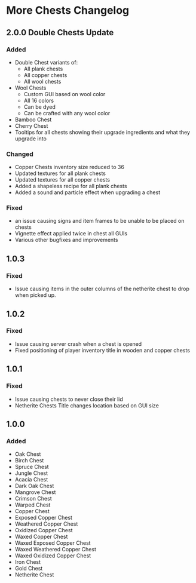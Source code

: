 # More Chests Changelog

## 2.0.0 Double Chests Update

### Added
- Double Chest variants of:
  - All plank chests
  - All copper chests
  - All wool chests
- Wool Chests
  - Custom GUI based on wool color
  - All 16 colors
  - Can be dyed
  - Can be crafted with any wool color
- Bamboo Chest
- Cherry Chest
- Tooltips for all chests showing their upgrade ingredients and what they upgrade into

### Changed
- Copper Chests inventory size reduced to 36
- Updated textures for all plank chests
- Updated textures for all copper chests
- Added a shapeless recipe for all plank chests
- Added a sound and particle effect when upgrading a chest

### Fixed
- an issue causing signs and item frames to be unable to be placed on chests
- Vignette effect applied twice in chest all GUIs
- Various other bugfixes and improvements

## 1.0.3
### Fixed
- Issue causing items in the outer columns of the netherite chest to drop when picked up.

## 1.0.2
### Fixed
- Issue causing server crash when a chest is opened
- Fixed positioning of player inventory title in wooden and copper chests

## 1.0.1
### Fixed
- Issue causing chests to never close their lid
- Netherite Chests Title changes location based on GUI size

## 1.0.0
### Added
- Oak Chest
- Birch Chest
- Spruce Chest
- Jungle Chest
- Acacia Chest
- Dark Oak Chest
- Mangrove Chest
- Crimson Chest
- Warped Chest
- Copper Chest
- Exposed Copper Chest
- Weathered Copper Chest
- Oxidized Copper Chest
- Waxed Copper Chest
- Waxed Exposed Copper Chest
- Waxed Weathered Copper Chest
- Waxed Oxidized Copper Chest
- Iron Chest
- Gold Chest
- Netherite Chest
